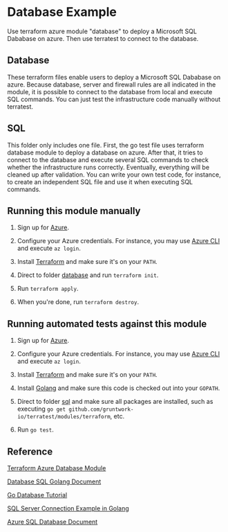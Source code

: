 # Database Example

Use terraform azure module "database" to deploy a Microsoft SQL Dababase on azure. Then use terratest to connect to the database.

## Database

These terraform files enable users to deploy a Microsoft SQL Dababase on azure. Because database, server and firewall rules are all indicated in the module, it is possible to connect to the database from local and execute SQL commands. You can just test the infrastructure code manually without terratest.

## SQL

This folder only includes one file. First, the go test file uses terraform database module to deploy a database on azure. After that, it tries to connect to the database and execute several SQL commands to check whether the infrastructure runs correctly. Eventually, everything will be cleaned up after validation. You can write your own test code, for instance, to create an independent SQL file and use it when executing SQL commands.

## Running this module manually

1. Sign up for [Azure](https://portal.azure.com/).

1. Configure your Azure credentials. For instance, you may use [Azure CLI](https://docs.microsoft.com/en-us/cli/azure/install-azure-cli) and execute `az login`.

1. Install [Terraform](https://www.terraform.io/) and make sure it's on your `PATH`.

1. Direct to folder [database](/terratest/database) and run `terraform init`.

1. Run `terraform apply`.

1. When you're done, run `terraform destroy`.

## Running automated tests against this module

1. Sign up for [Azure](https://portal.azure.com/).

1. Configure your Azure credentials. For instance, you may use [Azure CLI](https://docs.microsoft.com/en-us/cli/azure/install-azure-cli) and execute `az login`.

1. Install [Terraform](https://www.terraform.io/) and make sure it's on your `PATH`.

1. Install [Golang](https://golang.org/) and make sure this code is checked out into your `GOPATH`.

1. Direct to folder [sql](/terratest/sql) and make sure all packages are installed, such as executing `go get github.com/gruntwork-io/terratest/modules/terraform`, etc.

1. Run `go test`.

## Reference

[Terraform Azure Database Module](https://registry.terraform.io/modules/Azure/database/azurerm/)

[Database SQL Golang Document](https://golang.org/pkg/database/sql/)

[Go Database Tutorial](http://go-database-sql.org/)

[SQL Server Connection Example in Golang](https://mathaywardhill.com/2017/04/27/get-started-with-golang-and-sql-server-in-visual-studio-code/)

[Azure SQL Database Document](https://docs.microsoft.com/en-us/azure/sql-database/)